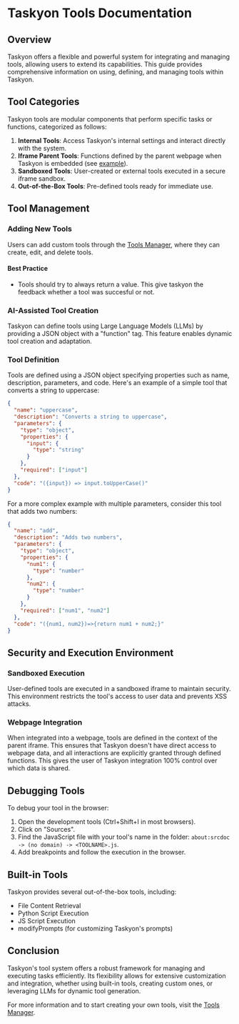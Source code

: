 # Taskyon Tools Documentation

## Overview

Taskyon offers a flexible and powerful system for integrating and managing tools, allowing users to extend its capabilities. This guide provides comprehensive information on using, defining, and managing tools within Taskyon.

## Tool Categories

Taskyon tools are modular components that perform specific tasks or functions, categorized as follows:

1. **Internal Tools**: Access Taskyon's internal settings and interact directly with the system.
2. **Iframe Parent Tools**: Functions defined by the parent webpage when Taskyon is embedded (see [example](/docs/examples/simpleExampleTutorial)).
3. **Sandboxed Tools**: User-created or external tools executed in a secure iframe sandbox.
4. **Out-of-the-Box Tools**: Pre-defined tools ready for immediate use.

## Tool Management

### Adding New Tools

Users can add custom tools through the [Tools Manager](/tools), where they can create, edit, and delete tools.

#### Best Practice

- Tools should try to always return a value. This give taskyon the feedback whether a tool was succesful or not.

### AI-Assisted Tool Creation

Taskyon can define tools using Large Language Models (LLMs) by providing a JSON object with a "function" tag. This feature enables dynamic tool creation and adaptation.

### Tool Definition

Tools are defined using a JSON object specifying properties such as name, description, parameters, and code. Here's an example of a simple tool that converts a string to uppercase:

```json
{
  "name": "uppercase",
  "description": "Converts a string to uppercase",
  "parameters": {
    "type": "object",
    "properties": {
      "input": {
        "type": "string"
      }
    },
    "required": ["input"]
  },
  "code": "({input}) => input.toUpperCase()"
}
```

For a more complex example with multiple parameters, consider this tool that adds two numbers:

```json
{
  "name": "add",
  "description": "Adds two numbers",
  "parameters": {
    "type": "object",
    "properties": {
      "num1": {
        "type": "number"
      },
      "num2": {
        "type": "number"
      }
    },
    "required": ["num1", "num2"]
  },
  "code": "({num1, num2})=>{return num1 + num2;}"
}
```

## Security and Execution Environment

### Sandboxed Execution

User-defined tools are executed in a sandboxed iframe to maintain security. This environment restricts the tool's access to user data and prevents XSS attacks.

### Webpage Integration

When integrated into a webpage, tools are defined in the context of the parent iframe. This ensures that Taskyon doesn't have direct access to webpage data, and all interactions are explicitly granted through defined functions. This gives the user of Taskyon
integration 100% control over which data is shared.

## Debugging Tools

To debug your tool in the browser:

1. Open the development tools (Ctrl+Shift+I in most browsers).
2. Click on "Sources".
3. Find the JavaScript file with your tool's name in the folder: `about:srcdoc -> (no domain) -> <TOOLNAME>.js`.
4. Add breakpoints and follow the execution in the browser.

## Built-in Tools

Taskyon provides several out-of-the-box tools, including:

- File Content Retrieval
- Python Script Execution
- JS Script Execution
- modifyPrompts (for customizing Taskyon's prompts)

## Conclusion

Taskyon's tool system offers a robust framework for managing and executing tasks efficiently. Its flexibility allows for extensive customization and integration, whether using built-in tools, creating custom ones, or leveraging LLMs for dynamic tool generation.

For more information and to start creating your own tools, visit the [Tools Manager](/tools).

